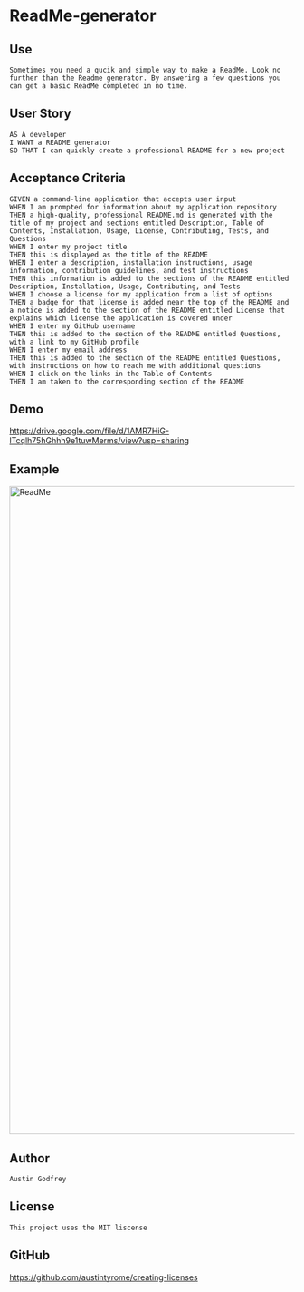 # ReadMe-generator

## Use
```
Sometimes you need a qucik and simple way to make a ReadMe. Look no further than the Readme generator. By answering a few questions you can get a basic ReadMe completed in no time.
```

## User Story
```
AS A developer
I WANT a README generator
SO THAT I can quickly create a professional README for a new project
```

## Acceptance Criteria
```
GIVEN a command-line application that accepts user input
WHEN I am prompted for information about my application repository
THEN a high-quality, professional README.md is generated with the title of my project and sections entitled Description, Table of Contents, Installation, Usage, License, Contributing, Tests, and Questions
WHEN I enter my project title
THEN this is displayed as the title of the README
WHEN I enter a description, installation instructions, usage information, contribution guidelines, and test instructions
THEN this information is added to the sections of the README entitled Description, Installation, Usage, Contributing, and Tests
WHEN I choose a license for my application from a list of options
THEN a badge for that license is added near the top of the README and a notice is added to the section of the README entitled License that explains which license the application is covered under
WHEN I enter my GitHub username
THEN this is added to the section of the README entitled Questions, with a link to my GitHub profile
WHEN I enter my email address
THEN this is added to the section of the README entitled Questions, with instructions on how to reach me with additional questions
WHEN I click on the links in the Table of Contents
THEN I am taken to the corresponding section of the README
```

## Demo

https://drive.google.com/file/d/1AMR7HiG-lTcqlh75hGhhh9e1tuwMerms/view?usp=sharing

## Example

<img width="1144" alt="ReadMe" src="https://github.com/user-attachments/assets/c1e2be6f-ea00-4b12-be00-d164171be523">


## Author
```
Austin Godfrey
```
## License
```
This project uses the MIT liscense
```
## GitHub
https://github.com/austintyrome/creating-licenses
